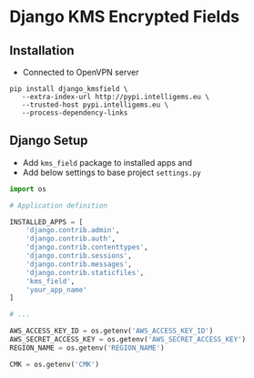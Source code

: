 # Django KMS Encrypted Fields

## Installation

- Connected to OpenVPN server

```Shell
pip install django_kmsfield \
   --extra-index-url http://pypi.intelligems.eu \
   --trusted-host pypi.intelligems.eu \
   --process-dependency-links
```

## Django Setup

- Add `kms_field` package to installed apps and
- Add below settings to base project `settings.py`

```Python
import os

# Application definition

INSTALLED_APPS = [
    'django.contrib.admin',
    'django.contrib.auth',
    'django.contrib.contenttypes',
    'django.contrib.sessions',
    'django.contrib.messages',
    'django.contrib.staticfiles',
    'kms_field',
    'your_app_name'
]

# ...

AWS_ACCESS_KEY_ID = os.getenv('AWS_ACCESS_KEY_ID')
AWS_SECRET_ACCESS_KEY = os.getenv('AWS_SECRET_ACCESS_KEY')
REGION_NAME = os.getenv('REGION_NAME')

CMK = os.getenv('CMK')
```